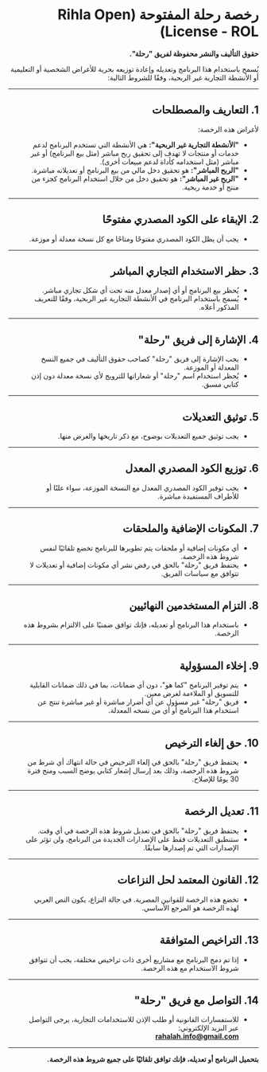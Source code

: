 <div dir="rtl">

# رخصة رحلة المفتوحة (Rihla Open License - ROL)

**حقوق التأليف والنشر محفوظة لفريق "رحلة".**

يُسمح باستخدام هذا البرنامج وتعديله وإعادة توزيعه بحرية للأغراض الشخصية أو التعليمية أو الأنشطة التجارية غير الربحية، وفقًا للشروط التالية:

---

## 1. التعاريف والمصطلحات  
لأغراض هذه الرخصة:  
- **"الأنشطة التجارية غير الربحية":** هي الأنشطة التي تستخدم البرنامج لدعم خدمات أو منتجات لا تهدف إلى تحقيق ربح مباشر (مثل بيع البرنامج) أو غير مباشر (مثل استخدامه كأداة لدعم مبيعات أخرى).  
- **"الربح المباشر":** هو تحقيق دخل مالي من بيع البرنامج أو تعديلاته مباشرة.  
- **"الربح غير المباشر":** هو تحقيق دخل من خلال استخدام البرنامج كجزء من منتج أو خدمة ربحية.  

---

## 2. الإبقاء على الكود المصدري مفتوحًا  
- يجب أن يظل الكود المصدري مفتوحًا ومتاحًا مع كل نسخة معدلة أو موزعة.

---

## 3. حظر الاستخدام التجاري المباشر  
- يُحظر بيع البرنامج أو أي إصدار معدل منه تحت أي شكل تجاري مباشر.  
- يُسمح باستخدام البرنامج في الأنشطة التجارية غير الربحية، وفقًا للتعريف المذكور أعلاه.

---

## 4. الإشارة إلى فريق "رحلة"  
- يجب الإشارة إلى فريق "رحلة" كصاحب حقوق التأليف في جميع النسخ المعدلة أو الموزعة.  
- يُحظر استخدام اسم "رحلة" أو شعاراتها للترويج لأي نسخة معدلة دون إذن كتابي مسبق.

---

## 5. توثيق التعديلات  
- يجب توثيق جميع التعديلات بوضوح، مع ذكر تاريخها والغرض منها.

---

## 6. توزيع الكود المصدري المعدل  
- يجب توفير الكود المصدري المعدل مع النسخة الموزعة، سواء علنًا أو للأطراف المستفيدة مباشرة.

---

## 7. المكونات الإضافية والملحقات  
- أي مكونات إضافية أو ملحقات يتم تطويرها للبرنامج تخضع تلقائيًا لنفس شروط هذه الرخصة.  
- يحتفظ فريق "رحلة" بالحق في رفض نشر أي مكونات إضافية أو تعديلات لا تتوافق مع سياسات الفريق.

---

## 8. التزام المستخدمين النهائيين  
- باستخدام هذا البرنامج أو تعديله، فإنك توافق ضمنيًا على الالتزام بشروط هذه الرخصة.

---

## 9. إخلاء المسؤولية  
- يتم توفير البرنامج "كما هو"، دون أي ضمانات، بما في ذلك ضمانات القابلية للتسويق أو الملاءمة لغرض معين.  
- فريق "رحلة" غير مسؤول عن أي أضرار مباشرة أو غير مباشرة تنتج عن استخدام هذا البرنامج أو أي من نسخه المعدلة.

---

## 10. حق إلغاء الترخيص  
- يحتفظ فريق "رحلة" بالحق في إلغاء الترخيص في حالة انتهاك أي شرط من شروط هذه الرخصة، وذلك بعد إرسال إشعار كتابي يوضح السبب ومنح فترة 30 يومًا للإصلاح.

---

## 11. تعديل الرخصة  
- يحتفظ فريق "رحلة" بالحق في تعديل شروط هذه الرخصة في أي وقت.  
- ستنطبق التعديلات فقط على الإصدارات الجديدة من البرنامج، ولن تؤثر على الإصدارات التي تم إصدارها سابقًا.

---

## 12. القانون المعتمد لحل النزاعات  
- تخضع هذه الرخصة للقوانين المصرية. في حالة النزاع، يكون النص العربي لهذه الرخصة هو المرجع الأساسي.

---

## 13. التراخيص المتوافقة  
- إذا تم دمج البرنامج مع مشاريع أخرى ذات تراخيص مختلفة، يجب أن تتوافق شروط الاستخدام مع هذه الرخصة.

---

## 14. التواصل مع فريق "رحلة"  
- للاستفسارات القانونية أو طلب الإذن للاستخدامات التجارية، يرجى التواصل عبر البريد الإلكتروني:  
  **[rahalah.info@gmail.com](mailto:rahalah.info@gmail.com)**

---

**بتحميل البرنامج أو تعديله، فإنك توافق تلقائيًا على جميع شروط هذه الرخصة.**

</div>